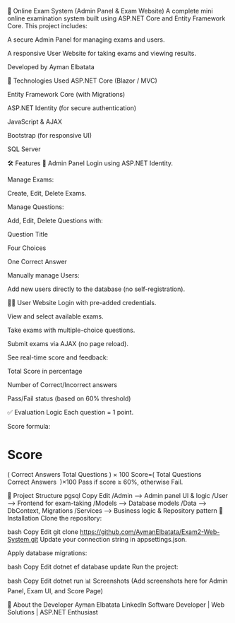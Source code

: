 🧪 Online Exam System (Admin Panel & Exam Website)
A complete mini online examination system built using ASP.NET Core and Entity Framework Core. This project includes:

A secure Admin Panel for managing exams and users.

A responsive User Website for taking exams and viewing results.

Developed by Ayman Elbatata

🔧 Technologies Used
ASP.NET Core (Blazor / MVC)

Entity Framework Core (with Migrations)

ASP.NET Identity (for secure authentication)

JavaScript & AJAX

Bootstrap (for responsive UI)

SQL Server

🛠 Features
🔐 Admin Panel
Login using ASP.NET Identity.

Manage Exams:

Create, Edit, Delete Exams.

Manage Questions:

Add, Edit, Delete Questions with:

Question Title

Four Choices

One Correct Answer

Manually manage Users:

Add new users directly to the database (no self-registration).

🧑‍🎓 User Website
Login with pre-added credentials.

View and select available exams.

Take exams with multiple-choice questions.

Submit exams via AJAX (no page reload).

See real-time score and feedback:

Total Score in percentage

Number of Correct/Incorrect answers

Pass/Fail status (based on 60% threshold)

✅ Evaluation Logic
Each question = 1 point.

Score formula:

Score
=
(
Correct Answers
Total Questions
)
×
100
Score=( 
Total Questions
Correct Answers
​
 )×100
Pass if score ≥ 60%, otherwise Fail.

📁 Project Structure
pgsql
Copy
Edit
/Admin        --> Admin panel UI & logic
/User         --> Frontend for exam-taking
/Models       --> Database models
/Data         --> DbContext, Migrations
/Services     --> Business logic & Repository pattern
📌 Installation
Clone the repository:

bash
Copy
Edit
git clone https://github.com/AymanElbatata/Exam2-Web-System.git
Update your connection string in appsettings.json.

Apply database migrations:

bash
Copy
Edit
dotnet ef database update
Run the project:

bash
Copy
Edit
dotnet run
📊 Screenshots
(Add screenshots here for Admin Panel, Exam UI, and Score Page)

💼 About the Developer
Ayman Elbatata
LinkedIn
Software Developer | Web Solutions | ASP.NET Enthusiast
